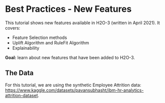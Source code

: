 # Best Practices - New Features

This tutorial shows new features available in H2O-3 (written in April 2021). It covers:

* Feature Selection methods
* Uplift Algorithm and RuleFit Algorithm
* Explainability 

**Goal:** learn about new features that have been added to H2O-3.

## The Data

For this tutorial, we are using the synthetic Employee Attrition data: <https://www.kaggle.com/datasets/pavansubhasht/ibm-hr-analytics-attrition-dataset>.
